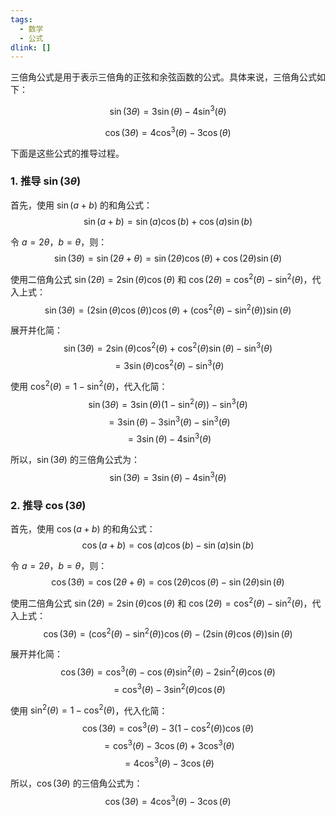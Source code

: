 ```yaml
---
tags:
  - 数学
  - 公式
dlink: []
---
```

三倍角公式是用于表示三倍角的正弦和余弦函数的公式。具体来说，三倍角公式如下：

$$
\sin(3\theta) = 3\sin(\theta) - 4\sin^3(\theta)
$$

$$
\cos(3\theta) = 4\cos^3(\theta) - 3\cos(\theta)
$$

下面是这些公式的推导过程。

### 1. 推导 $\sin(3\theta)$

首先，使用 $\sin(a + b)$ 的和角公式：
$$
\sin(a + b) = \sin(a)\cos(b) + \cos(a)\sin(b)
$$

令 $a = 2\theta$，$b = \theta$，则：
$$
\sin(3\theta) = \sin(2\theta + \theta) = \sin(2\theta)\cos(\theta) + \cos(2\theta)\sin(\theta)
$$

使用二倍角公式 $\sin(2\theta) = 2\sin(\theta)\cos(\theta)$ 和 $\cos(2\theta) = \cos^2(\theta) - \sin^2(\theta)$，代入上式：
$$
\sin(3\theta) = (2\sin(\theta)\cos(\theta))\cos(\theta) + (\cos^2(\theta) - \sin^2(\theta))\sin(\theta)
$$

展开并化简：
$$
\sin(3\theta) = 2\sin(\theta)\cos^2(\theta) + \cos^2(\theta)\sin(\theta) - \sin^3(\theta)
$$
$$
= 3\sin(\theta)\cos^2(\theta) - \sin^3(\theta)
$$

使用 $\cos^2(\theta) = 1 - \sin^2(\theta)$，代入化简：
$$
\sin(3\theta) = 3\sin(\theta)(1 - \sin^2(\theta)) - \sin^3(\theta)
$$
$$
= 3\sin(\theta) - 3\sin^3(\theta) - \sin^3(\theta)
$$
$$
= 3\sin(\theta) - 4\sin^3(\theta)
$$

所以，$\sin(3\theta)$ 的三倍角公式为：
$$
\sin(3\theta) = 3\sin(\theta) - 4\sin^3(\theta)
$$

### 2. 推导 $\cos(3\theta)$

首先，使用 $\cos(a + b)$ 的和角公式：
$$
\cos(a + b) = \cos(a)\cos(b) - \sin(a)\sin(b)
$$

令 $a = 2\theta$，$b = \theta$，则：
$$
\cos(3\theta) = \cos(2\theta + \theta) = \cos(2\theta)\cos(\theta) - \sin(2\theta)\sin(\theta)
$$

使用二倍角公式 $\sin(2\theta) = 2\sin(\theta)\cos(\theta)$ 和 $\cos(2\theta) = \cos^2(\theta) - \sin^2(\theta)$，代入上式：
$$
\cos(3\theta) = (\cos^2(\theta) - \sin^2(\theta))\cos(\theta) - (2\sin(\theta)\cos(\theta))\sin(\theta)
$$

展开并化简：
$$
\cos(3\theta) = \cos^3(\theta) - \cos(\theta)\sin^2(\theta) - 2\sin^2(\theta)\cos(\theta)
$$
$$
= \cos^3(\theta) - 3\sin^2(\theta)\cos(\theta)
$$

使用 $\sin^2(\theta) = 1 - \cos^2(\theta)$，代入化简：
$$
\cos(3\theta) = \cos^3(\theta) - 3(1 - \cos^2(\theta))\cos(\theta)
$$
$$
= \cos^3(\theta) - 3\cos(\theta) + 3\cos^3(\theta)
$$
$$
= 4\cos^3(\theta) - 3\cos(\theta)
$$

所以，$\cos(3\theta)$ 的三倍角公式为：
$$
\cos(3\theta) = 4\cos^3(\theta) - 3\cos(\theta)
$$